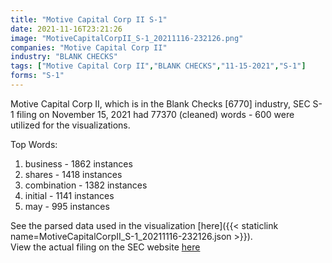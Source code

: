 ```yaml
---
title: "Motive Capital Corp II S-1"
date: 2021-11-16T23:21:26
image: "MotiveCapitalCorpII_S-1_20211116-232126.png"
companies: "Motive Capital Corp II"
industry: "BLANK CHECKS"
tags: ["Motive Capital Corp II","BLANK CHECKS","11-15-2021","S-1"]
forms: "S-1"
---
```

Motive Capital Corp II, which is in the Blank Checks [6770] industry, SEC S-1 filing on November 15, 2021 had 77370 (cleaned) words - 600 were utilized for the visualizations.

Top Words:
1. business - 1862 instances
2. shares - 1418 instances
3. combination - 1382 instances
4. initial - 1141 instances
5. may - 995 instances


See the parsed data used in the visualization [here]({{< staticlink name=MotiveCapitalCorpII_S-1_20211116-232126.json >}}).  
View the actual filing on the SEC website [here](https://www.sec.gov/Archives/edgar/data/1885754/0001104659-21-139277.txt)